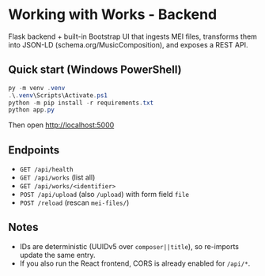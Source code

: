 
# Working with Works - Backend

Flask backend + built-in Bootstrap UI that ingests MEI files, transforms them
into JSON-LD (schema.org/MusicComposition), and exposes a REST API.

## Quick start (Windows PowerShell)

```powershell
py -m venv .venv
.\.venv\Scripts\Activate.ps1
python -m pip install -r requirements.txt
python app.py
```

Then open [http://localhost:5000](http://localhost:5000)

## Endpoints

- `GET /api/health`
- `GET /api/works` (list all)
- `GET /api/works/<identifier>`
- `POST /api/upload` (also `/upload`) with form field `file`
- `POST /reload` (rescan `mei-files/`)

## Notes

- IDs are deterministic (UUIDv5 over `composer||title`), so re-imports update the same entry.
- If you also run the React frontend, CORS is already enabled for `/api/*`.
